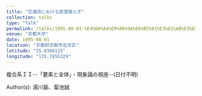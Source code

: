 ```yaml
---
title: "交通流における密度揺らぎ"
collection: talks
type: "Talk"
permalink: /talks/1995-08-01-%E4%BA%A4%E9%80%9A%E6%B5%81%E3%81%AB%E3%81%8A%E3%81%91%E3%82%8B%E5%AF%86%E5%BA%A6%E6%8F%BA%E3%82%89%E3%81%8E
venue: "京都大学"
date: 1995-08-01
location: "京都府京都市左京区"
latitude: "35.0308115"
longitude: "135.7855329"
---
```


複合系ＩＩ--「要素と全体」・現象論の視座--(日付不明)

Author(s): 湯川諭、菊池誠
